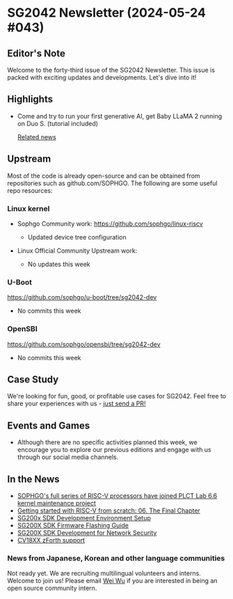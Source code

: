 # SG2042 Newsletter (2024-05-24 #043)

## Editor's Note

Welcome to the forty-third issue of the SG2042 Newsletter. This issue is packed with exciting updates and developments. Let's dive into it!

## Highlights

+ Come and try to run your first generative AI, get Baby LLaMA 2 running on Duo S. (tutorial included)

  [Related news](https://mp.weixin.qq.com/s/ap7vjHvGWfXjb3ZP8v0UEA)

## Upstream

Most of the code is already open-source and can be obtained from repositories such as github.com/SOPHGO. The following are some useful repo resources:

### Linux kernel

+ Sophgo Community work: https://github.com/sophgo/linux-riscv

  + Updated device tree configuration

+ Linux Official Community Upstream work:

  + No updates this week


### U-Boot

https://github.com/sophgo/u-boot/tree/sg2042-dev

+ No commits this week

### OpenSBI

https://github.com/sophgo/opensbi/tree/sg2042-dev

+ No commits this week

## Case Study

We're looking for fun, good, or profitable use cases for SG2042. Feel free to share your experiences with us - [just send a PR!](https://github.com/sophgocommunity/SG2042-Newsletter/pulls)

## Events and Games

+ Although there are no specific activities planned this week, we encourage you to explore our previous editions and engage with us through our social media channels.


## In the News

+ [SOPHGO's full series of RISC-V processors have joined PLCT Lab 6.6 kernel maintenance project][news-1]
+ [Getting started with RISC-V from scratch: 06. The Final Chapter][news-2]
+ [SG200x SDK Development Environment Setup][news-3]
+ [SG200X SDK Firmware Flashing Guide][news-4]
+ [SG200X SDK Development for Network Security][news-5]
+ [CV18XX zForth support][news-6]

[news-1]:https://mp.weixin.qq.com/s/k_O6GM_VplUqGQRsnExX8Q
[news-2]:https://www.bilibili.com/video/BV1Fx4y1W7x9/
[news-3]:https://forum.sophgo.com/t/sg200x-sdk/609
[news-4]:https://forum.sophgo.com/t/sg200x-sdk/610
[news-5]:https://forum.sophgo.com/t/sg200x-sdk/611
[news-6]:https://forum.sophgo.com/t/cv18xx-zforth/612

### News from Japanese, Korean and other language communities

Not ready yet. We are recruiting multilingual volunteers and interns. Welcome to join us! Please email [Wei Wu](mailto:wuwei2016@iscas.ac.cn) if you are interested in being an open source community intern.
